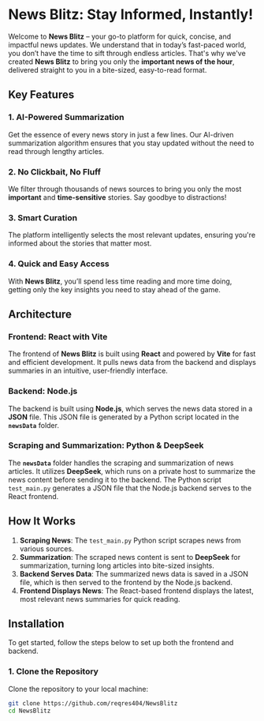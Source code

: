 # News Blitz: Stay Informed, Instantly!

Welcome to **News Blitz** – your go-to platform for quick, concise, and impactful news updates. We understand that in today’s fast-paced world, you don’t have the time to sift through endless articles. That's why we've created **News Blitz** to bring you only the **important news of the hour**, delivered straight to you in a bite-sized, easy-to-read format.

## Key Features

### 1. **AI-Powered Summarization**
Get the essence of every news story in just a few lines. Our AI-driven summarization algorithm ensures that you stay updated without the need to read through lengthy articles.

### 2. **No Clickbait, No Fluff**
We filter through thousands of news sources to bring you only the most **important** and **time-sensitive** stories. Say goodbye to distractions!

### 3. **Smart Curation**
The platform intelligently selects the most relevant updates, ensuring you're informed about the stories that matter most.

### 4. **Quick and Easy Access**
With **News Blitz**, you’ll spend less time reading and more time doing, getting only the key insights you need to stay ahead of the game.

## Architecture

### **Frontend: React with Vite**
The frontend of **News Blitz** is built using **React** and powered by **Vite** for fast and efficient development. It pulls news data from the backend and displays summaries in an intuitive, user-friendly interface.

### **Backend: Node.js**
The backend is built using **Node.js**, which serves the news data stored in a **JSON** file. This JSON file is generated by a Python script located in the **`newsData`** folder.

### **Scraping and Summarization: Python & DeepSeek**
The **`newsData`** folder handles the scraping and summarization of news articles. It utilizes **DeepSeek**, which runs on a private host to summarize the news content before sending it to the backend. The Python script `test_main.py` generates a JSON file that the Node.js backend serves to the React frontend.

## How It Works

1. **Scraping News**: The `test_main.py` Python script scrapes news from various sources.
2. **Summarization**: The scraped news content is sent to **DeepSeek** for summarization, turning long articles into bite-sized insights.
3. **Backend Serves Data**: The summarized news data is saved in a JSON file, which is then served to the frontend by the Node.js backend.
4. **Frontend Displays News**: The React-based frontend displays the latest, most relevant news summaries for quick reading.

## Installation

To get started, follow the steps below to set up both the frontend and backend.

### 1. **Clone the Repository**
Clone the repository to your local machine:

```bash
git clone https://github.com/reqres404/NewsBlitz
cd NewsBlitz